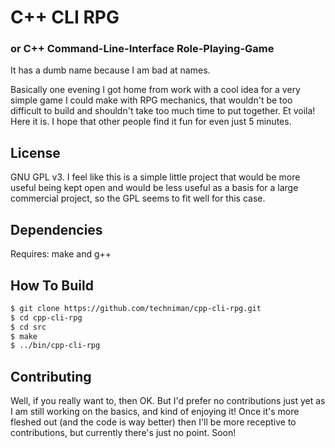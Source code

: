 # C++ CLI RPG
### or C++ Command-Line-Interface Role-Playing-Game

It has a dumb name because I am bad at names.

Basically one evening I got home from work with a cool idea for a very simple game I could make with RPG mechanics, that wouldn't be too difficult to build and shouldn't take too much time to put together. Et voila! Here it is. I hope that other people find it fun for even just 5 minutes.

## License

GNU GPL v3. I feel like this is a simple little project that would be more useful being kept open and would be less useful as a basis for a large commercial project, so the GPL seems to fit well for this case.

## Dependencies

Requires: make and g++

## How To Build

```bash
$ git clone https://github.com/techniman/cpp-cli-rpg.git
$ cd cpp-cli-rpg
$ cd src
$ make
$ ../bin/cpp-cli-rpg
```

## Contributing

Well, if you really want to, then OK. But I'd prefer no contributions just yet as I am still working on the basics, and kind of enjoying it! Once it's more fleshed out (and the code is way better) then I'll be more receptive to contributions, but currently there's just no point. Soon!
